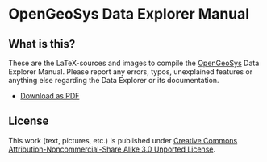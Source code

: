 # OpenGeoSys Data Explorer Manual #

## What is this? ##

These are the LaTeX-sources and images to compile the [OpenGeoSys](http://www.opengeosys.org) Data Explorer Manual. Please report any errors, typos, unexplained features or anything else
regarding the Data Explorer or its documentation.

- [Download as PDF]([https://svn.ufz.de/jenkins/job/OGS-6/job/Gui/job/Data%20Explorer%20Manual/lastSuccessfulBuild/artifact/DataExplorer-Manual.pdf)

## License ##

This work (text, pictures, etc.) is published under [Creative Commons Attribution-Noncommercial-Share Alike 3.0 Unported License](http://creativecommons.org/licenses/by-nc-sa/3.0/).
